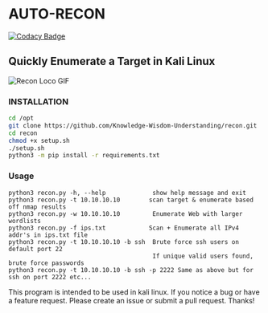 # AUTO-RECON

[![Codacy Badge](https://api.codacy.com/project/badge/Grade/fa8f5aab4e434f848e5b7f27bb9eb816)](https://app.codacy.com/app/Knowledge-Wisdom-Understanding/recon?utm_source=github.com&utm_medium=referral&utm_content=Knowledge-Wisdom-Understanding/recon&utm_campaign=Badge_Grade_Dashboard)

## Quickly Enumerate a Target in Kali Linux

![Recon Loco GIF](img/auto.gif)

### INSTALLATION

```bash
cd /opt
git clone https://github.com/Knowledge-Wisdom-Understanding/recon.git
cd recon
chmod +x setup.sh
./setup.sh
python3 -m pip install -r requirements.txt
```

### Usage

```shell
python3 recon.py -h, --help             show help message and exit
python3 recon.py -t 10.10.10.10        scan target & enumerate based off nmap results
python3 recon.py -w 10.10.10.10         Enumerate Web with larger wordlists
python3 recon.py -f ips.txt            Scan + Enumerate all IPv4 addr's in ips.txt file
python3 recon.py -t 10.10.10.10 -b ssh  Brute force ssh users on default port 22
                                        If unique valid users found, brute force passwords
python3 recon.py -t 10.10.10.10 -b ssh -p 2222 Same as above but for ssh on port 2222 etc...
```

This program is intended to be used in kali linux.
If you notice a bug or have a feature request. Please create an issue or submit a pull request. Thanks!
